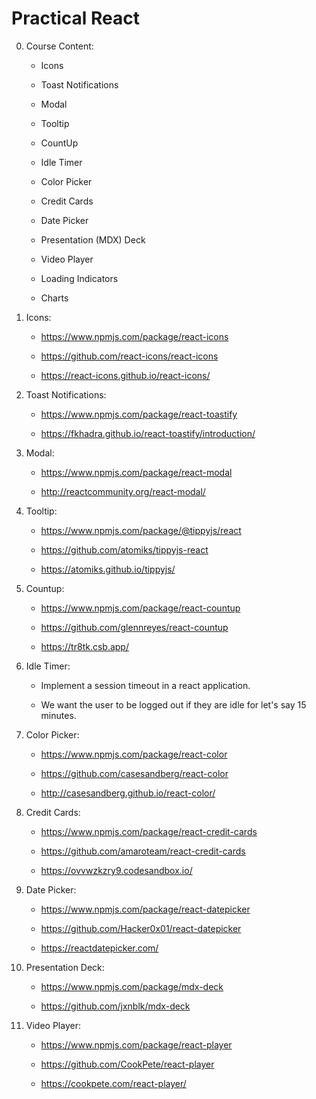 # Practical React

0. Course Content:

    - Icons

    - Toast Notifications

    - Modal

    - Tooltip

    - CountUp

    - Idle Timer

    - Color Picker

    - Credit Cards

    - Date Picker

    - Presentation (MDX) Deck

    - Video Player

    - Loading Indicators

    - Charts

1. Icons:

    - https://www.npmjs.com/package/react-icons

    - https://github.com/react-icons/react-icons

    - https://react-icons.github.io/react-icons/

2. Toast Notifications:

    - https://www.npmjs.com/package/react-toastify

    - https://fkhadra.github.io/react-toastify/introduction/

3. Modal:

    - https://www.npmjs.com/package/react-modal

    - http://reactcommunity.org/react-modal/

4. Tooltip:

    - https://www.npmjs.com/package/@tippyjs/react

    - https://github.com/atomiks/tippyjs-react

    - https://atomiks.github.io/tippyjs/

5. Countup:

    - https://www.npmjs.com/package/react-countup

    - https://github.com/glennreyes/react-countup

    - https://tr8tk.csb.app/

6. Idle Timer:

    - Implement a session timeout in a react application.

    - We want the user to be logged out if they are idle for let's say 15 minutes.

7. Color Picker:

    - https://www.npmjs.com/package/react-color

    - https://github.com/casesandberg/react-color

    - http://casesandberg.github.io/react-color/

8. Credit Cards:

    - https://www.npmjs.com/package/react-credit-cards

    - https://github.com/amaroteam/react-credit-cards

    - https://ovvwzkzry9.codesandbox.io/

9. Date Picker:

    - https://www.npmjs.com/package/react-datepicker

    - https://github.com/Hacker0x01/react-datepicker

    - https://reactdatepicker.com/

10. Presentation Deck:

    - https://www.npmjs.com/package/mdx-deck

    - https://github.com/jxnblk/mdx-deck


11. Video Player:

    - https://www.npmjs.com/package/react-player

    - https://github.com/CookPete/react-player

    - https://cookpete.com/react-player/

